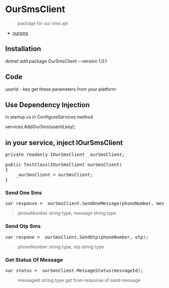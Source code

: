 # OurSmsClient

> package for our sms api
- [oursms](https://oursms.app/)

## Installation
dotnet add package OurSmsClient --version 1.0.1

## Code 
userId - key get these parameters from your platform

## Use Dependency Injection
in startup.cs in ConfigureServices method

services.AddOurSms(userId,key);

## in your service, inject IOurSmsClient
<pre>
private readonly IOurSmsClient _ourSmsClient;

public TestClass(IOurSmsClient ourSmsClient)
{
    _ourSmsClient = ourSmsClient;
}
</pre>

### Send One Sms
<pre>
var response = _ourSmsClient.SendOneMessage(phoneNumber, message);
</pre>
> phoneNumber string type, message string type

### Send Otp Sms
<pre>
var respone = _ourSmsClient.SendOtp(phoneNumber, otp);
</pre>
> phoneNumber string type, otp string type


### Get Status Of Message
<pre>
var status = _ourSmsClient.MessageStatus(messageId);
</pre>
> messageId string type get from response of send message
